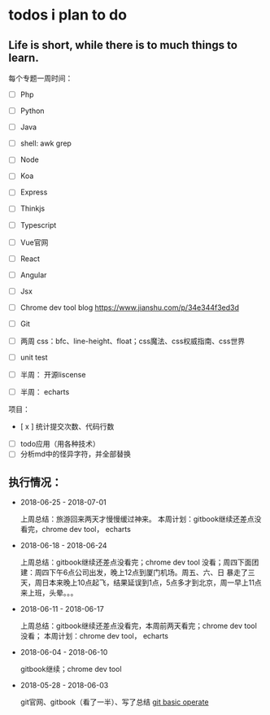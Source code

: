 # todos i plan to do

## Life is short, while there is to much things to learn.

每个专题一周时间：

- [ ] Php
- [ ] Python
- [ ] Java
- [ ] shell: awk grep

- [ ] Node
- [ ] Koa
- [ ] Express
- [ ] Thinkjs

- [ ] Typescript
- [ ] Vue官网
- [ ] React
- [ ] Angular
- [ ] Jsx

- [ ] Chrome dev tool blog
    https://www.jianshu.com/p/34e344f3ed3d
- [ ] Git
- [ ] 两周 css：bfc、line-height、float；css魔法、css权威指南、css世界
- [ ] unit test
- [ ] 半周： 开源liscense
- [ ] 半周： echarts

项目：
- [ x ] 统计提交次数、代码行数
- [ ] todo应用（用各种技术）
- [ ] 分析md中的怪异字符，并全部替换

## 执行情况：

- 2018-06-25 - 2018-07-01

    上周总结：旅游回来两天才慢慢缓过神来。
    本周计划：gitbook继续还差点没看完，chrome dev tool， echarts

- 2018-06-18 - 2018-06-24

    上周总结：gitbook继续还差点没看完；chrome dev tool 没看；周四下面团建：周四下午6点公司出发，晚上12点到厦门机场。周五、六、日 暴走了三天，周日本来晚上10点起飞，结果延误到1点，5点多才到北京，周一早上11点来上班，头晕。。。

- 2018-06-11 - 2018-06-17

    上周总结：gitbook继续还差点没看完，本周前两天看完；chrome dev tool 没看；
    本周计划：chrome dev tool， echarts

- 2018-06-04 - 2018-06-10

    gitbook继续；chrome dev tool

- 2018-05-28 - 2018-06-03

    git官网、gitbook（看了一半）、写了总结 [git basic operate](https://github.com/bmxklYzj/demo-exercise/blob/master/2018-06/git/git-basic-operate.md)
